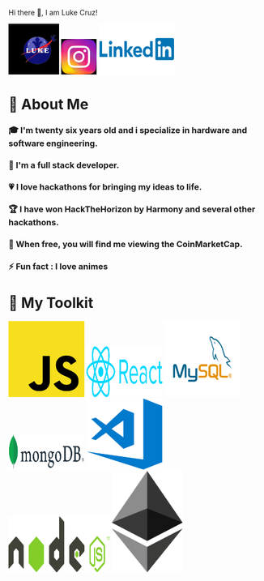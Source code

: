 Hi there 👋, I am Luke Cruz!


<a href="https://linkfly.to/lukecr"><img class="image" padding=20px src="./images/luke-logo.jpeg" alt="More" width="100" height="100"></a>
<a href="https://www.instagram.com/lukecruzof/"><img class="image" padding=20px src="./images/Instagram-logo.jpeg" alt="Instagram" width="70" height="70"></a>
<a href="https://www.linkedin.com/in/lucas-cruz-02531734"><img class="image" src="./images/Linkedin-Logo.png" alt="Linkedin" width="150" height="100"></a>



<h1 id=title >👦 About Me</h1>


<h3>🎓 I'm twenty six years old and i specialize in hardware and software engineering.</h3>
<h3>🔨 I'm a full stack developer.</h3>
<h3>💗 I love hackathons for bringing my ideas to life.</h3>
<h3>🏆 I have won HackTheHorizon by Harmony and several other hackathons.</h3>
<h3>🚀 When free, you will find me  viewing the CoinMarketCap.</h3>
<h3>⚡ Fun fact : I love animes</h3>

<h1>🧰 My Toolkit</h1>

<img class="toolkit" src="./images/js-logo.png" alt="js" width="150" height="150"/>
<img src="./images/react-logo.png" alt="react" width="150" height="100"/>
<img src="/images/MySQL-logo.png" alt="SQL" width="150" height="150"/><br/>
<img src="./images/mogo-logo.png" alt="mongodb" width="150" height="70"/>
<img src="./images/vscode-logo.png" alt="vscode" width="150" height="140"/>
<img src="/images/node-logo.png" alt="nodejs" width="200" height="110"/>
<img src="./images/ethereum-logo.png" alt="ethereum" width="140" height="200"/>

